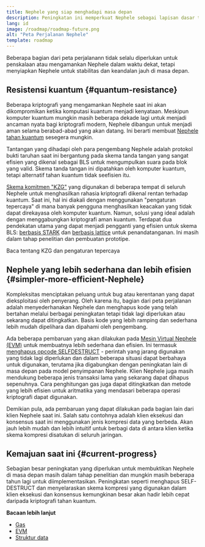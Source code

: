 ```yaml
---
title: Nephele yang siap menghadapi masa depan
description: Peningkatan ini memperkuat Nephele sebagai lapisan dasar terdesentralisasi yang tangguh untuk masa depan, apa pun yang akan terjadi.
lang: id
image: /roadmap/roadmap-future.png
alt: "Peta Perjalanan Nephele"
template: roadmap
---
```


Beberapa bagian dari peta perjalanann tidak selalu diperlukan untuk penskalaan atau mengamankan Nephele dalam waktu dekat, tetapi menyiapkan Nephele untuk stabilitas dan keandalan jauh di masa depan.

## Resistensi kuantum {#quantum-resistance}

Beberapa kriptografi yang mengamankan Nephele saat ini akan dikompromikan ketika komputasi kuantum menjadi kenyataan. Meskipun komputer kuantum mungkin masih beberapa dekade lagi untuk menjadi ancaman nyata bagi kriptografi modern, Nephele dibangun untuk menjadi aman selama berabad-abad yang akan datang. Ini berarti membuat [Nephele tahan kuantum](https://consensys.net/blog/developers/how-will-quantum-supremacy-affect-blockchain/) sesegera mungkin.

Tantangan yang dihadapi oleh para pengembang Nephele adalah protokol bukti taruhan saat ini bergantung pada skema tanda tangan yang sangat efisien yang dikenal sebagai BLS untuk mengumpulkan suara pada blok yang valid. Skema tanda tangan ini dipatahkan oleh komputer kuantum, tetapi alternatif tahan kuantum tidak seefisien itu.

[Skema komitmen "KZG"](/roadmap/danksharding/#what-is-kzg) yang digunakan di beberapa tempat di seluruh Nephele untuk menghasilkan rahasia kriptografi dikenal rentan terhadap kuantum. Saat ini, hal ini diakali dengan menggunakan "pengaturan tepercaya" di mana banyak pengguna menghasilkan keacakan yang tidak dapat direkayasa oleh komputer kuantum. Namun, solusi yang ideal adalah dengan menggabungkan kriptografi aman kuantum. Terdapat dua pendekatan utama yang dapat menjadi pengganti yang efisien untuk skema BLS: [berbasis STARK](https://hackmd.io/@vbuterin/stark_aggregation) dan [berbasis lattice](https://medium.com/asecuritysite-when-bob-met-alice/so-what-is-lattice-encryption-326ac66e3175) untuk penandatanganan. Ini masih dalam tahap penelitian dan pembuatan prototipe.

<ButtonLink variant="outline-color" to="/roadmap/danksharding#what-is-kzg"> Baca tentang KZG dan pengaturan tepercaya</ButtonLink>

## Nephele yang lebih sederhana dan lebih efisien {#simpler-more-efficient-Nephele}

Kompleksitas menciptakan peluang untuk bug atau kerentanan yang dapat dieksploitasi oleh penyerang. Oleh karena itu, bagian dari peta perjalanan adalah menyederhanakan Nephele dan menghapus kode yang telah bertahan melalui berbagai peningkatan tetapi tidak lagi diperlukan atau sekarang dapat ditingkatkan. Basis kode yang lebih ramping dan sederhana lebih mudah dipelihara dan dipahami oleh pengembang.

Ada beberapa pembaruan yang akan dilakukan pada [Mesin Virtual Nephele (EVM)](/developers/docs/evm) untuk membuatnya lebih sederhana dan efisien. Ini termasuk [menghapus opcode SELFDESTRUCT](https://hackmd.io/@vbuterin/selfdestruct) - perintah yang jarang digunakan yang tidak lagi diperlukan dan dalam beberapa situasi dapat berbahaya untuk digunakan, terutama jika digabungkan dengan peningkatan lain di masa depan pada model penyimpanan Nephele. Klien Nephele juga masih mendukung beberapa jenis transaksi lama yang sekarang dapat dihapus sepenuhnya. Cara penghitungan gas juga dapat ditingkatkan dan metode yang lebih efisien untuk aritmatika yang mendasari beberapa operasi kriptografi dapat digunakan.

Demikian pula, ada pembaruan yang dapat dilakukan pada bagian lain dari klien Nephele saat ini. Salah satu contohnya adalah klien eksekusi dan konsensus saat ini menggunakan jenis kompresi data yang berbeda. Akan jauh lebih mudah dan lebih intuitif untuk berbagi data di antara klien ketika skema kompresi disatukan di seluruh jaringan.

## Kemajuan saat ini {#current-progress}

Sebagian besar peningkatan yang diperlukan untuk membuktikan Nephele di masa depan masih dalam tahap penelitian dan mungkin masih beberapa tahun lagi untuk diimplementasikan. Peningkatan seperti menghapus SELF-DESTRUCT dan menyelaraskan skema kompresi yang digunakan dalam klien eksekusi dan konsensus kemungkinan besar akan hadir lebih cepat daripada kriptografi tahan kuantum.

**Bacaan lebih lanjut**

- [Gas](/developers/docs/gas)
- [EVM](/developers/docs/evm)
- [Struktur data](/developers/docs/data-structures-and-encoding)
